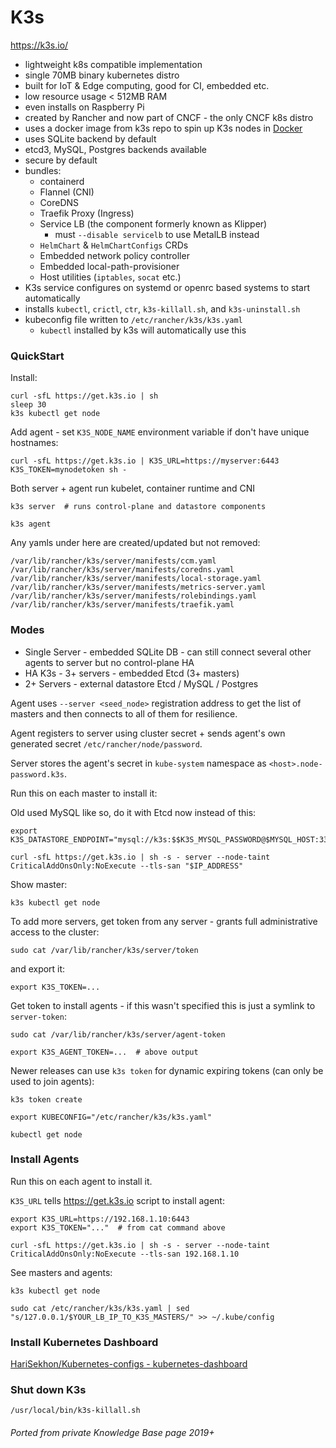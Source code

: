 # K3s

https://k3s.io/

- lightweight k8s compatible implementation
- single 70MB binary kubernetes distro
- built for IoT & Edge computing, good for CI, embedded etc.
- low resource usage < 512MB RAM
- even installs on Raspberry Pi
- created by Rancher and now part of CNCF - the only CNCF k8s distro
- uses a docker image from k3s repo to spin up K3s nodes in [Docker](docker.md)
- uses SQLite backend by default
- etcd3, MySQL, Postgres backends available
- secure by default
- bundles:
  - containerd
  - Flannel (CNI)
  - CoreDNS
  - Traefik Proxy (Ingress)
  - Service LB (the component formerly known as Klipper)
    - must `--disable servicelb` to use MetalLB instead
  - `HelmChart` & `HelmChartConfigs` CRDs
  - Embedded network policy controller
  - Embedded local-path-provisioner
  - Host utilities (`iptables`, `socat` etc.)
- K3s service configures on systemd or openrc based systems to start automatically
- installs `kubectl`, `crictl`, `ctr`, `k3s-killall.sh`, and `k3s-uninstall.sh`
- kubeconfig file written to `/etc/rancher/k3s/k3s.yaml`
  - `kubectl` installed by k3s will automatically use this

### QuickStart

Install:

```shell
curl -sfL https://get.k3s.io | sh
sleep 30
k3s kubectl get node
```

Add agent - set `K3S_NODE_NAME` environment variable if don't have unique hostnames:

```shell
curl -sfL https://get.k3s.io | K3S_URL=https://myserver:6443 K3S_TOKEN=mynodetoken sh -
```

Both server + agent run kubelet, container runtime and CNI

```shell
k3s server  # runs control-plane and datastore components
```
```shell
k3s agent
```

Any yamls under here are created/updated but not removed:

```
/var/lib/rancher/k3s/server/manifests/ccm.yaml
/var/lib/rancher/k3s/server/manifests/coredns.yaml
/var/lib/rancher/k3s/server/manifests/local-storage.yaml
/var/lib/rancher/k3s/server/manifests/metrics-server.yaml
/var/lib/rancher/k3s/server/manifests/rolebindings.yaml
/var/lib/rancher/k3s/server/manifests/traefik.yaml
```

### Modes

- Single Server - embedded SQLite DB - can still connect several other agents to server but no control-plane HA
- HA K3s - 3+ servers - embedded Etcd (3+ masters)
- 2+ Servers - external datastore Etcd / MySQL / Postgres

Agent uses `--server <seed_node>` registration address to get the list of masters and then connects to all of them for resilience.

Agent registers to server using cluster secret + sends agent's own generated secret `/etc/rancher/node/password`.

Server stores the agent's secret in `kube-system` namespace as `<host>.node-password.k3s`.

Run this on each master to install it:

Old used MySQL like so, do it with Etcd now instead of this:

```shell
export K3S_DATASTORE_ENDPOINT="mysql://k3s:$$K3S_MYSQL_PASSWORD@$MYSQL_HOST:3306/k3s"
```

```shell
curl -sfL https://get.k3s.io | sh -s - server --node-taint CriticalAddOnsOnly:NoExecute --tls-san "$IP_ADDRESS"
```

Show master:

```shell
k3s kubectl get node
```

To add more servers, get token from any server - grants full administrative access to the cluster:

```shell
sudo cat /var/lib/rancher/k3s/server/token
```

and export it:

```shell
export K3S_TOKEN=...
```

Get token to install agents - if this wasn't specified this is just a symlink to `server-token`:
```shell
sudo cat /var/lib/rancher/k3s/server/agent-token
```

```shell
export K3S_AGENT_TOKEN=...  # above output
```

Newer releases can use `k3s token` for dynamic expiring tokens (can only be used to join agents):

```shell
k3s token create
```

```shell
export KUBECONFIG="/etc/rancher/k3s/k3s.yaml"
```
```shell
kubectl get node
```


### Install Agents

Run this on each agent to install it.

`K3S_URL` tells https://get.k3s.io script to install agent:

```shell
export K3S_URL=https://192.168.1.10:6443
export K3S_TOKEN="..."  # from cat command above
```

```shell
curl -sfL https://get.k3s.io | sh -s - server --node-taint CriticalAddOnsOnly:NoExecute --tls-san 192.168.1.10
```

See masters and agents:

```shell
k3s kubectl get node
```

```shell
sudo cat /etc/rancher/k3s/k3s.yaml | sed "s/127.0.0.1/$YOUR_LB_IP_TO_K3S_MASTERS/" >> ~/.kube/config
```

### Install Kubernetes Dashboard

[HariSekhon/Kubernetes-configs - kubernetes-dashboard](https://github.com/HariSekhon/Kubernetes-configs/blob/master/kubernetes-dashboard/)

### Shut down K3s

```shell
/usr/local/bin/k3s-killall.sh
```

###### Ported from private Knowledge Base page 2019+
